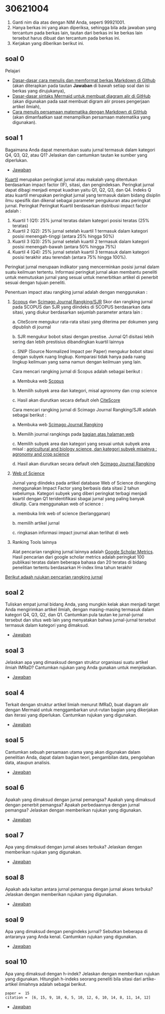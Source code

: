 # 30621004
1. Ganti nim dia atas dengan NIM Anda, seperti 99921001.
2. Hanya berkas ini yang akan diperiksa, sehingga bila ada jawaban yang tercantum pada berkas lain, tautan dari berkas ini ke berkas lain tersebut harus dibuat dan tercantum pada berkas ini.
3. Kerjakan yang diberikan berikut ini.


## soal 0
Pelajari
+ [Dasar-dasar cara menulis dan memformat berkas Markdown di Github](https://docs.github.com/en/get-started/writing-on-github/getting-started-with-writing-and-formatting-on-github/basic-writing-and-formatting-syntax)<br>(akan diterapkan pada tautan **Jawaban** di bawah setiap soal dan isi berkas yang dirujukanya),
+ [Dasar-dasar sintaks Mermaid untuk membuat diagram alir di GitHub](https://mermaid-js.github.io/mermaid/#/flowchart)<br>
(akan digunakan pada saat membuat digram alir proses pengerjaan artikel ilmiah),
+ [Cara menulis persamaan matematika dengan Markdown di GitHub](https://docs.github.com/en/get-started/writing-on-github/working-with-advanced-formatting/writing-mathematical-expressions)<br>
(akan dimanfaatkan saat menampilkan persamaan matematika yang digunakan).


## soal 1
Bagaimana Anda dapat menentukan suatu jurnal termasuk dalam kategori Q4, Q3, Q2, atau Q1? Jelaskan dan cantumkan tautan ke sumber yang diperlukan.

+ [Jawaban]()

[Kuartil](https://www.linkedin.com/pulse/whats-journal-quartile-rankings-research-dr-koshal-k-bagelu-) merupakan peringkat jurnal atau makalah yang ditentukan    berdasarkan impact factor (IF), sitasi, dan pengindeksan. Peringkat jurnal dapat dibagi menjadi empat kuadran yaitu Q1, Q2, Q3, dan Q4. Indeks Q atau kuartil merupakan peringkat jurnal yang termasuk dalam bidang disiplin ilmu spesifik dan dikenal sebagai parameter pengukuran atau peringkat jurnal. Peringkat Peringkat Kuartil berdasarkan distribusi impact factor adalah : 

  1.	Kuartil 1 (Q1): 25% jurnal teratas dalam kategori posisi teratas (25% teratas)
  2.	Kuartil 2 (Q2): 25% jurnal setelah kuartil 1 termasuk dalam kategori posisi menengah-tinggi (antara 25% hingga 50%)
  3.	Kuartil 3 (Q3): 25% jurnal setelah kuartil 2 termasuk dalam kategori posisi menengah-bawah (antara 50% hingga 75%)
  4.	Kuartil 4 (Q4): 25% jurnal setelah kuartil 3 termasuk dalam kategori posisi terakhir atau terendah (antara 75% hingga 100%).

Peringkat jurnal merupaan indikator yang mencerminkan posisi jurnal dalam suatu keilmuan tertentu. Informasi peringkat jurnal akan membantu peneliti untuk memutuskan jurnal yang sesuai untuk menerbitkan artikel di penerbit sesuai dengan tujuan peneliti.  

Penentuan impact atau rangking jurnal adalah dengan menggunakan :
1. [Scopus](https://www.scopus.com/) dan [Scimago Journal Rangking/SJR](https://www.scimagojr.com/)
   Skor dan rangking jurnal pada SCOPUS dan SJR yang diindeks di SCOPUS berdasarkan data sitasi, yang diukur berdasarkan sejumlah parameter antara lain :
  
   a. CiteScore mengukur rata-rata sitasi yang diterima per dokumen yang dipublish di journal
   
   b. SJR mengukur bobot sitasi dengan prestise. Jurnal Q1 disitasi lebih sering dan lebih prestisius dibandingkan kuartil lainnya
   
   c. SNIP (Source Normalized Impact per Paper) mengukur bobot sitasi dengan subyek ruang lingkup. Komparasi tidak hanya pada ruang lingkup keilmuan yang sama namun      dengan keilmuan yang lain. 

   Cara mencari rangking jurnal di Scopus adalah sebagai berikut :

   a. Membuka web [Scopus](https://www.scopus.com/sources)
   
   b. Memilih subyek area dan kategori, misal agronomy dan crop science 
   
   c. Hasil akan diurutkan secara default oleh [CiteScore](https://www.scopus.com/sources.uri)

   Cara mencari rangking jurnal di Scimago Journal Rangking/SJR adalah sebagai berikut :
   
   a. Membuka web [Scimago Journal Rangking](https://www.scimagojr.com/index.php)
   
   b. Memilih journal rangkings pada [bagian atas halaman web](https://www.scimagojr.com/journalrank.php)
   
   c. Memilih subyek area dan kategori yang sesuai untuk subyek area misal : [agricultural and biology science, dan kategori subyek misalnya : agronomy and crop science](https://www.scimagojr.com/journalrank.php?area=1100&category=1102)
   
   d. Hasil akan diurutkan secara default oleh [Scimago Journal Rangking](https://www.scimagojr.com/journalrank.php?category=1102&area=1100&min=0&min_type=cd)

2. [Web of Science](https://access.clarivate.com/login?app=wos&alternative=true&shibShireURL=https:%2F%2Fwww.webofknowledge.com%2F%3Fauth%3DShibboleth&shibReturnURL=https:%2F%2Fwww.webofknowledge.com%2F%3Fmode%3DNextgen%26action%3Dtransfer%26path%3D%252Fwos%252Fwoscc%252Fbasic-search%26DestApp%3DUA&referrer=mode%3DNextgen%26path%3D%252Fwos%252Fwoscc%252Fbasic-search%26DestApp%3DUA%26action%3Dtransfer&roaming=true)

   Jurnal yang diindeks pada artikel database Web of Science dirangking menggunakan Impact Factor yang berbasis data sitasi 2 tahun sebelumya. Kategori subyek yang  diberi peringkat terbagi menjadi kuartil dengan Q1 teridentifikasi sbagai jurnal yang paling banyak dikutip. Cara menggunakan web of science :
  
   a. membuka link web of science (berlangganan)
  
   b. memilih artikel jurnal
  
   c. ringkasan informasi impact journal akan terlihat di web
  
3. Ranking Tools lainnya

   Alat pencarian rangking jurnal lainnya adalah [Google Scholar Metrics](https://scholar.google.com/citations?view_op=top_venues&hl=en&vq=en). Hasil pencarian dari   google scholar metrics adalah peringkat 100 publikasi teratas dalam beberapa bahasa dan 20 teratas di bidang penelitian tertentu berdasarkan H-index lima tahun terakhir 

[Berikut adaah rujukan pencarian rangking jurnal](https://www.massey.ac.nz/study/library/researcher-support/publish-and-share-your-research/journal-ranking-and-impact/)


## soal 2
Tuliskan empat jurnal bidang Anda, yang mungkin kelak akan menjadi target Anda mengirimkan artikel ilmiah, dengan masing-masing termasuk dalam kategori Q4, Q3, Q2, dan Q1. Cantumkan pula tautan ke jurnal-jurnal tersebut dan situs web lain yang menyatakan bahwa jurnal-jurnal tersebut termasuk dalam kategori yang dimaksud.

+ [Jawaban]()


## soal 3
Jelaskan apa yang dimasksud dengan struktur organisasi suatu artikel ilmiah IMRaD? Cantumkan rujukan yang Anda gunakan untuk menjelaskan.

+ [Jawaban]()


## soal 4
Terkait dengan struktur artikel limiah menurut IMRaD, buat diagram alir dengan Mermaid untuk menggambarkan urut-rutan bagian yang dikerjakan dan iterasi yang diperlukan. Cantumkan rujukan yang digunakan.

+ [Jawaban]()


## soal 5
Cantumkan sebuah persamaan utama yang akan digunakan dalam penelitian Anda, dapat dalam bagian teori, pengambilan data, pengolahan data, ataupun analisis.

+ [Jawaban]()


## soal 6
Apakah yang dimaksud dengan jurnal pemangsa? Apakah yang dimaksud dengan penerbit pemangsa? Apakah perbedaannya dengan jurnal pemangsa? Jelaskan dengan memberikan rujukan yang digunakan.

+ [Jawaban]()


## soal 7
Apa yang dimaksud dengan jurnal akses terbuka? Jelaskan dengan memberikan rujukan yang digunakan.


+ [Jawaban]()


## soal 8
Apakah ada kaitan antara jurnal pemangsa dengan jurnal akses terbuka? Jelaskan dengan memberikan rujukan yang digunakan.

+ [Jawaban]()


## soal 9
Apa yang dimaksud dengan pengindeks jurnal? Sebutkan beberapa di antaranya yang Anda kenal. Cantumkan rujukan yang digunakan.

+ [Jawaban]()


## soal 10
Apa yang dimaksud dengan h-indek? Jelaskan dengan memberikan rujukan yang digunakan. Hitunglah h-indeks seorang peneliti bila sitasi dari artike-artikel ilmiahnya adalah sebagai berikut.

```
paper =  15
citation =  [6, 15, 9, 18, 6, 5, 10, 12, 6, 10, 14, 8, 11, 14, 12] 
```

+ [Jawaban]()
